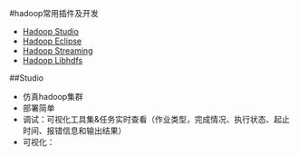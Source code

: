 #hadoop常用插件及开发
- [Hadoop Studio](#181)
- [Hadoop Eclipse](#182)
- [Hadoop Streaming](#183)
- [Hadoop Libhdfs](#184)

##<span id="181">Studio</span>
- 仿真hadoop集群
- 部署简单
- 调试：可视化工具集&任务实时查看（作业类型，完成情况、执行状态、起止时间、报错信息和输出结果）
- 可视化：

